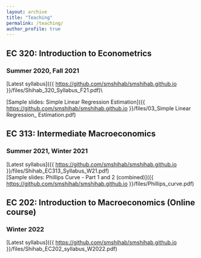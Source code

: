 ```yaml
---
layout: archive
title: "Teaching"
permalink: /teaching/
author_profile: true
---
```


## EC 320: Introduction to Econometrics
### Summer 2020, Fall 2021

[Latest syllabus]({{ https://github.com/smshihab/smshihab.github.io }}/files/Shihab_320_Syllabus_F21.pdf)\

[Sample slides: Simple Linear Regression Estimation]({{ https://github.com/smshihab/smshihab.github.io }}/files/03_Simple Linear Regression_ Estimation.pdf)

## EC 313: Intermediate Macroeconomics 
### Summer 2021, Winter 2021

[Latest syllabus]({{ https://github.com/smshihab/smshihab.github.io }}/files/Shihab_EC313_Syllabus_W21.pdf)\
[Sample slides: Phillips Curve - Part 1 and 2 (combined)]({{ https://github.com/smshihab/smshihab.github.io }}/files/Phillips_curve.pdf)

## EC 202: Introduction to Macroeconomics (Online course)
### Winter 2022

[Latest syllabus]({{ https://github.com/smshihab/smshihab.github.io }}/files/Shihab_EC202_syllabus_W2022.pdf)
